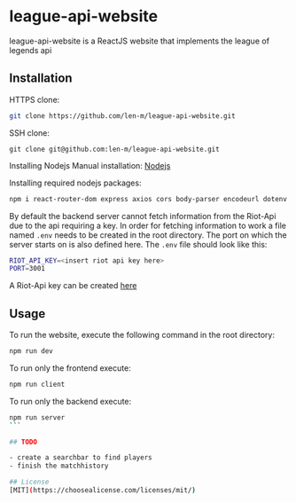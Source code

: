 # league-api-website

league-api-website is a ReactJS website that implements the league of legends api

## Installation

HTTPS clone:
```bash
git clone https://github.com/len-m/league-api-website.git
```
SSH clone:
```
git clone git@github.com:len-m/league-api-website.git
```

Installing Nodejs
Manual installation: [Nodejs](https://nodejs.org/en/download/)

Installing required nodejs packages:
```bash
npm i react-router-dom express axios cors body-parser encodeurl dotenv memory-cache node-fetch nodemon concurrently
```

By default the backend server cannot fetch information from the Riot-Api due to the api requiring a key. In order for fetching information to work a file named `.env` needs to be created in the root directory. The port on which the server starts on is also defined here. The `.env` file should look like this:
```bash
RIOT_API_KEY=<insert riot api key here>
PORT=3001 
```

A Riot-Api key can be created [here](https://developer.riotgames.com/)

## Usage

To run the website, execute the following command in the root directory:
```bash
npm run dev
```
To run only the frontend execute:
```bash
npm run client
```
To run only the backend execute:
````bash
npm run server
```

## TODO

- create a searchbar to find players
- finish the matchhistory

## License
[MIT](https://choosealicense.com/licenses/mit/)
